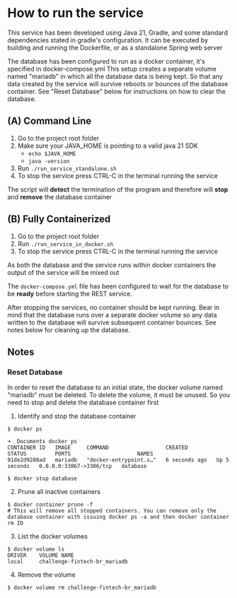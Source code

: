 # How to run the service

This service has been developed using Java 21, Gradle, and some standard dependencies stated in gradle's configuration.
It can be executed by building and running the Dockerfile, or as a standalone Spring web server

The database has been configured to run as a docker container, it's specified in docker-compose.yml
This setup creates a separate volume named "mariadb" in which all the database data is being kept. 
So that any data created by the service will survive reboots or bounces of the database container. See "Reset Database" 
below for instructions on how to clear the database.

## (A) Command Line

1. Go to the project root folder
2. Make sure your JAVA_HOME is pointing to a valid java 21 SDK 
   * `echo $JAVA_HOME`
   * `java -version`
3. Run `./run_service_standalone.sh`
4. To stop the service press CTRL-C in the terminal running the service

The script will **detect** the termination of the program and therefore will **stop** and **remove** the database container

## (B) Fully Containerized

1. Go to the project root folder
2. Run `./run_service_in_docker.sh`
3. To stop the service press CTRL-C in the terminal running the service

As both the database and the service runs within docker containers the output of the service will be mixed out

The `docker-compose.yml` file has been configured to wait for the database to be **ready** before starting the REST service.

After stopping the services, no container should be kept running. 
Bear in mind that the database runs over a separate docker volume so any data written to the database will survive subsequent container bounces.
See notes below for cleaning up the database.


## Notes

### Reset Database

In order to reset the database to an initial state, the docker volume named "mariadb" must be deleted. 
To delete the volume, it must be unused. So you need to stop and delete the database container first

1. Identify and stop the database container
```
$ docker ps

➜  Documents docker ps
CONTAINER ID   IMAGE     COMMAND                  CREATED         STATUS         PORTS                     NAMES
91de2d9280ad   mariadb   "docker-entrypoint.s…"   6 seconds ago   Up 5 seconds   0.0.0.0:33067->3306/tcp   database

$ docker stop database
```

2. Prune all inactive containers
```
$ docker container prune -f
# This will remove all stopped containers. You can remove only the database container with issuing docker ps -a and then docker container rm ID  
```

3. List the docker volumes
```
$ docker volume ls
DRIVER    VOLUME NAME
local     challenge-fintech-br_mariadb
```

4. Remove the volume
```
$ docker volume rm challenge-fintech-br_mariadb
```


